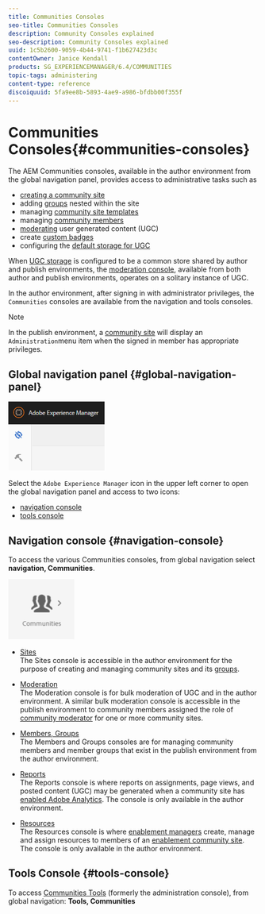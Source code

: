 ```yaml
---
title: Communities Consoles
seo-title: Communities Consoles
description: Community Consoles explained
seo-description: Community Consoles explained
uuid: 1c5b2600-9059-4b44-9741-f1b627423d3c
contentOwner: Janice Kendall
products: SG_EXPERIENCEMANAGER/6.4/COMMUNITIES
topic-tags: administering
content-type: reference
discoiquuid: 5fa9ee8b-5893-4ae9-a986-bfdbb00f355f
---
```


# Communities Consoles{#communities-consoles}

The AEM Communities consoles, available in the author environment from the global navigation panel, provides access to administrative tasks such as

* [creating a community site](/help/communities/sites-console.md)
* adding [groups](/help/communities/groups.md) nested within the site
* managing [community site templates](/help/communities/sites.md)
* managing [community members](/help/communities/members.md)
* [moderating](/help/communities/moderate-ugc.md) user generated content (UGC)
* create [custom badges](/help/communities/badges.md)
* configuring the [default storage for UGC](/help/communities/srp-config.md)

When [UGC storage](/help/communities/working-with-srp.md) is configured to be a common store shared by author and publish environments, the [moderation console](/help/communities/moderation.md), available from both author and publish environments, operates on a solitary instance of UGC.

In the author environment, after signing in with administrator privileges, the `Communities` consoles are available from the navigation and tools consoles.

>[!NOTE]
>
>In the publish environment, a [community site](/help/communities/sites-console.md) will display an `Administration`menu item when the signed in member has appropriate privileges.

## Global navigation panel {#global-navigation-panel}

![](assets/chlimage_1-91.png)

Select the `Adobe Experience Manager` icon in the upper left corner to open the global navigation panel and access to two icons:

* [navigation console](#navigation-console)
* [tools console](/help/communities/tools.md)

## Navigation console {#navigation-console}

To access the various Communities consoles, from global navigation select **navigation, Communities**.

![](assets/chlimage_1-92.png)

* [Sites](/help/communities/sites-console.md)  
  The Sites console is accessible in the author environment for the purpose of creating and managing community sites and its [groups](/help/communities/groups.md).

* [Moderation](/help/communities/moderation.md)  
  The Moderation console is for bulk moderation of UGC and in the author environment. A similar bulk moderation console is accessible in the publish environment to community members assigned the role of [community moderator](/help/communities/users.md#publishenvironmentusersandgroups) for one or more community sites.

* [Members, Groups](/help/communities/members.md)  
  The Members and Groups consoles are for managing community members and member groups that exist in the publish environment from the author environment.

* [Reports](/help/communities/reports.md)  
  The Reports console is where reports on assignments, page views, and posted content (UGC) may be generated when a community site has [enabled Adobe Analytics](/help/communities/sites-console.md#analytics). The console is only available in the author environment.

* [Resources](/help/communities/resources.md)  
  The Resources console is where [enablement managers](/help/communities/enablement.md#communitymanagers) create, manage and assign resources to members of an [enablement community site](/help/communities/overview.md#enablement-community). The console is only available in the author environment.

## Tools Console {#tools-console}

To access [Communities Tools](/help/communities/tools.md) (formerly the administration console), from global navigation: **Tools, Communities**
